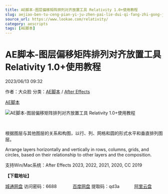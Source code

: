 ```yaml
---
title: AE脚本-图层偏移矩阵排列对齐放置工具 Relativity 1.0+使用教程
slug: aejiao-ben-tu-ceng-pian-yi-ju-zhen-pai-lie-dui-qi-fang-zhi-gong-ju-relativity-1-0-shi-yong-jiao-cheng
source_url: https://www.lookae.com/relativity/
category: aescripts
tags: [AE脚本]
---
```

# AE脚本-图层偏移矩阵排列对齐放置工具 Relativity 1.0+使用教程

2023/06/13 09:32

作者：大众脸
分类：[AE脚本](https://www.lookae.com/after-effects/aescripts/) / [After Effects](https://www.lookae.com/after-effects/)

[AE脚本](https://www.lookae.com/tag/ae%e8%84%9a%e6%9c%ac/)

![AE脚本-图层偏移矩阵排列对齐放置工具 Relativity 1.0+使用教程](https://www.lookae.com/wp-content/uploads/2023/06/Relativity.jpg "AE脚本-图层偏移矩阵排列对齐放置工具 Relativity 1.0+使用教程-LookAE.com")

[﻿](https://cloud.video.taobao.com//play/u/705956171/p/1/e/6/t/1/415269223885.mp4)

根据图层与其他图层的关系和构图，以行、列、网格和圆的形式水平和垂直排列图层。

Arrange layers horizontally and vertically in rows, columns, grids, and circles, based on their relationship to other layers and the composition.

支持Win/Mac系统：After Effects 2023, 2022, 2021, 2020, CC 2019

**【下载地址】**

[城通网盘](https://url70.ctfile.com/f/2827370-869635725-17fa0d?p=4431) 访问密码：6688             [百度网盘](https://pan.baidu.com/s/1zrpNz9jEpwV8co8wehNIYQ?pwd=qd3a) 提取码：qd3a            [阿里云盘](https://www.aliyundrive.com/s/y6BKKiofcf4)
